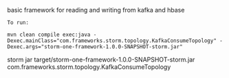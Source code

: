 basic framework for reading and writing from kafka and hbase

    To run:

    mvn clean compile exec:java -Dexec.mainClass="com.frameworks.storm.topology.KafkaConsumeTopology" -Dexec.args="storm-one-framework-1.0.0-SNAPSHOT-storm.jar"
storm jar target/storm-one-framework-1.0.0-SNAPSHOT-storm.jar com.frameworks.storm.topology.KafkaConsumeTopology
